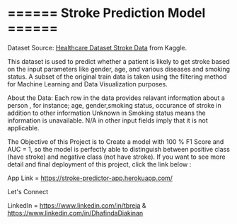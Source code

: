 # ====== Stroke Prediction Model ======
Dataset Source: [Healthcare Dataset Stroke Data](https://www.kaggle.com/asaumya/healthcare-dataset-stroke-data) from Kaggle.

This dataset is used to predict whether a patient is likely to get stroke based on the input parameters like gender, age, and various diseases and smoking status. A subset of the original train data is taken using the filtering method for Machine Learning and Data Visualization purposes.


About the Data: 
Each row in the data provides relavant information about a person , for instance; age, gender,smoking status, occurance of stroke in addition to other information
Unknown in Smoking status means the information is unavailable.
N/A in other input fields imply that it is not applicable.

The Objective of this Project is to Create a model with 100 % F1 Score and AUC = 1, so the model is perfectly able to distinguish between positive class (have stroke) and negative class (not have stroke). If you want to see more detail and final deployment of this project, click the link below :

App Link = https://stroke-predictor-app.herokuapp.com/

Let's Connect 

LinkedIn = https://www.linkedin.com/in/tbreja & https://www.linkedin.com/in/DhafindaDiakinan
